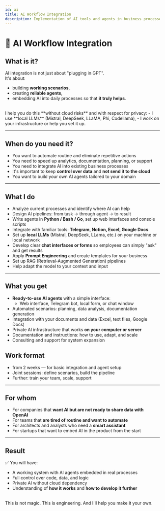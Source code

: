```yaml
---
id: ai
title: AI Workflow Integration
description: Implementation of AI tools and agents in business processes with a focus on privacy, efficiency, and practical application
---
```


# 🤖 AI Workflow Integration

## What is it?

AI integration is not just about "plugging in GPT".  
It's about:  
- building **working scenarios**,  
- creating **reliable agents**,  
- embedding AI into daily processes so that **it truly helps**.  
<br />
I help you do this **without cloud risks** and with respect for privacy:  
- I use **local LLMs** (Mistral, DeepSeek, LLaMA, Phi, Codellama),
- I work on your infrastructure or help you set it up.

---

## When do you need it?

- You want to automate routine and eliminate repetitive actions
- You need to speed up analytics, documentation, planning, or support
- You need to integrate AI into existing business processes
- It's important to keep **control over data** and **not send it to the cloud**
- You want to build your own AI agents tailored to your domain

---

## What I do

- Analyze current processes and identify where AI can help
- Design AI pipelines: from task → through agent → to result
- Write agents in **Python / Bash / Go**, set up web interfaces and console scripts
- Integrate with familiar tools: **Telegram, Notion, Excel, Google Docs**
- Set up **local LLMs** (Mistral, DeepSeek, LLama, etc.) on your machine or local network
- Develop clear **chat interfaces or forms** so employees can simply "ask" and get results
- Apply **Prompt Engineering** and create templates for your business
- Set up RAG (Retrieval-Augmented Generation) pipelines
- Help adapt the model to your context and input

---

## What you get

- **Ready-to-use AI agents** with a simple interface:
  - Web interface, Telegram bot, local form, or chat window
- Automated scenarios: planning, data analysis, documentation generation
- Integration with your documents and data (Excel, text files, Google Docs)
- Private AI infrastructure that works **on your computer or server**
- Documentation and instructions: how to use, adapt, and scale
- Consulting and support for system expansion

## Work format

- from 2 weeks — for basic integration and agent setup
- Joint sessions: define scenarios, build the pipeline
- Further: train your team, scale, support

---

## For whom

- For companies that **want AI but are not ready to share data with OpenAI**
- For teams that **are tired of routine and want to automate**
- For architects and analysts who need a **smart assistant**
- For startups that want to embed AI in the product from the start

---

## Result

✅ You will have:
- A working system with AI agents embedded in real processes
- Full control over code, data, and logic
- Private AI without cloud dependency
- Understanding of **how it works** and **how to develop it further**
<br />
This is not magic. This is engineering.  
And I'll help you make it your own.

